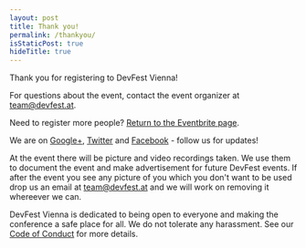 ```yaml
---
layout: post
title: Thank you!
permalink: /thankyou/
isStaticPost: true
hideTitle: true
---
```


Thank you for registering to DevFest Vienna!

For questions about the event, contact the event organizer at [team@devfest.at](mailto:team@devfest.at).

Need to register more people? [Return to the Eventbrite page](https://devfest-vienna-2018.eventbrite.com).

We are on [Google+](https://google.com/+DevFestVienna), [Twitter](https://twitter.com/devfestvienna) and [Facebook](https://www.facebook.com/devfestvienna) - follow us for updates!

At the event there will be picture and video recordings taken. We use them to document the event and make advertisement for future DevFest events.
If after the event you see any picture of you which you don't want to be used drop us an email at [team@devfest.at](mailto:team@devfest.at) and we will work on removing it whereever we can.

DevFest Vienna is dedicated to being open to everyone and making the conference a safe place for all.
We do not tolerate any harassment.
See our [Code of Conduct](/cod) for more details.

<img class="img-responsive feature-image" src="{{ site.baseurl }}/img/posts/thankyou.jpg" style="display:none">
